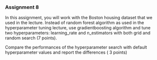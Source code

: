 ### Assignment 8

In this assignment, you will work with the Boston housing dataset that we used in the lecture. Instead of random forest algorithm as used in the hyperparameter tuning lecture, use gradientboosting algorithm and tune two hyperparameters: learning_rate and n_estimators with both grid and random search (7 points).

Compare the performances of the hyperparameter search with default hyperparameter values and report the differences ( 3 points)


